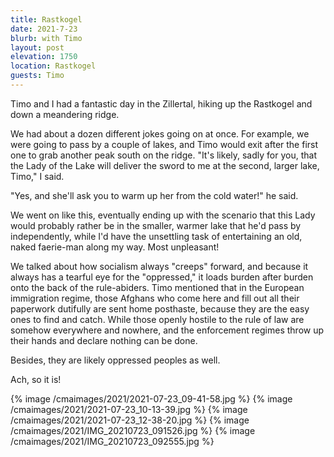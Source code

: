 ```yaml
---
title: Rastkogel
date: 2021-7-23
blurb: with Timo
layout: post
elevation: 1750
location: Rastkogel
guests: Timo
---
```


Timo and I had a fantastic day in the Zillertal, hiking up the Rastkogel and
down a meandering ridge.

We had about a dozen different jokes going on at once. For example, we
were going to pass by a couple of lakes, and Timo would exit after the
first one to grab another peak south on the ridge. "It's likely, sadly
for you, that the Lady of the Lake will deliver the sword to me at
the second, larger lake, Timo," I said.

"Yes, and she'll ask you to warm up her from the cold water!" he said.

We went on like this, eventually ending up with the scenario that
this Lady would probably rather be in the smaller, warmer lake that he'd
pass by independently, while I'd have the unsettling task of entertaining
an old, naked faerie-man along my way. Most unpleasant!

We talked about how socialism always "creeps" forward, and because it
always has a tearful eye for the "oppressed," it loads burden after
burden onto the back of the rule-abiders. Timo mentioned that in the
European immigration regime, those Afghans who come here and fill out
all their paperwork dutifully are sent home posthaste, because they
are the easy ones to find and catch. While those openly hostile to the
rule of law are somehow everywhere and nowhere, and the enforcement
regimes throw up their hands and declare nothing can be done.

Besides, they are likely oppressed peoples as well.

Ach, so it is!

{% image /cmaimages/2021/2021-07-23_09-41-58.jpg %}
{% image /cmaimages/2021/2021-07-23_10-13-39.jpg %}
{% image /cmaimages/2021/2021-07-23_12-38-20.jpg %}
{% image /cmaimages/2021/IMG_20210723_091526.jpg %}
{% image /cmaimages/2021/IMG_20210723_092555.jpg %}

